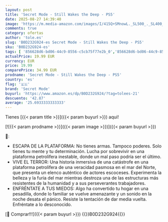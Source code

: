 ```yaml
---
layout: post
title: 'Secret Mode - Still Wakes the Deep - PS5'
date: 2025-08-27 14:39:40
image: 'https://m.media-amazon.com/images/I/415Q+SMnowL._SL500_._SL400_.jpg'
comments: true
category: ofertas
author: 'tole.es'
slug: 'B0D232G924-es Secret Mode - Still Wakes the Deep - PS5'
sku: 'B0D232G924-es'
tags: [ '856628d6-bd06-44c9-8556-c5cb75f77e2b_0','856628d6-bd06-44c9-8556-c5cb75f77e2b_2201','856628d6-bd06-44c9-8556-c5cb75f77e2b_3601','Arborist Merchandising Root','Hardware y juegos para PlayStation 5','Juegos para PlayStation 5','Preventa de Videojuegos','Self Service','Special Features Stores','Videojuegos','Videojuegos más esperados','ps5','secret mode','🇪🇸', ]
actualPrice: 19.99 EUR
currency: EUR
price: 19.99
comparePrice: 34.99 EUR
prodname: 'Secret Mode - Still Wakes the Deep - PS5'
country: 'es'
flag: '🇪🇸'
brand: 'Secret Mode'
buyurl: 'https://www.amazon.es/dp/B0D232G924/?tag=tolees-21'
descuento: '42.87'
average: '25.6933333333333'
---
```


Tienes [{{< param title >}}]({{< param buyurl >}}) aqui!

[![{{< param prodname >}}]({{< param image >}})]({{< param buyurl >}})

🔎:

- ESCAPA DE LA PLATAFORMA: No tienes armas. Tampoco poderes. Solo tienes tu mente y tu determinación. Lucha por sobrevivir en una plataforma petrolífera inestable, donde un mal paso podría ser el último.
- VIVE EL TERROR: Una historia inmersiva de una catástrofe en una plataforma petrolífera de una veracidad pasmosa en el mar del Norte, que presenta un elenco auténtico de actores escoceses. Experimenta la belleza y la furia del mar mientras destroza una de las estructuras más resistentes de la humanidad y a sus perseverantes trabajadores.
- ENFRÉNTATE A TUS MIEDOS: Algo ha convertido tu hogar en una pesadilla, donde lo familiar se vuelve amenazante y un sonido en la noche desata el pánico. Resiste la tentación de dar media vuelta. Enfréntate a lo desconocido.

[🛒 Comprar!!!]({{< param buyurl >}})
{{<world>}}B0D232G924{{</world>}}
